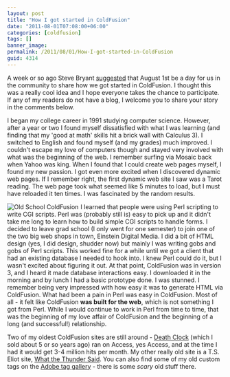 ```yaml
---
layout: post
title: "How I got started in ColdFusion"
date: "2011-08-01T07:08:00+06:00"
categories: [coldfusion]
tags: []
banner_image: 
permalink: /2011/08/01/How-I-got-started-in-ColdFusion
guid: 4314
---
```


A week or so ago Steve Bryant <a href="http://www.bryantwebconsulting.com/blog/index.cfm/2011/7/20/August-1-2011-is-How-I-Started-ColdFusion-Day">suggested</a> that August 1st be a day for us in the community to share how we got started in ColdFusion. I thought this was a really cool idea and I hope everyone takes the chance to participate. If any of my readers do not have a blog, I welcome you to share your story in the comments below.

I began my college career in 1991 studying computer science. However, after a year or two I found myself dissatisfied with what I was learning (and finding that my 'good at math' skills hit a brick wall with Calculus 3). I switched to English and found myself (and my grades) much improved. I couldn't escape my love of computers though and stayed very involved with what was the beginning of the web. I remember surfing via Mosaic back when Yahoo was king. When I found that I could create web pages myself, I found my new passion. I got even more excited when I discovered dynamic web pages. If I remember right, the first dynamic web site I saw was a Tarot reading. The web page took what seemed like 5 minutes to load, but I must have reloaded it ten times. I was fascinated by the random results. 

<img src="https://static.raymondcamden.com/images/cfjedi/oldcf1.jpg" title="Old School ColdFusion" style="float:left;margin-right:5px;"  />
I learned that people were using Perl scripting to write CGI scripts. Perl was (probably still is) easy to pick up and it didn't take me long to learn how to build simple CGI scripts to handle forms. I decided to leave grad school (I only went for one semester) to join one of the two big web shops in town, Einstein Digital Media. I did a bit of HTML design (yes, I did design, shudder now) but mainly I was writing gobs and gobs of Perl scripts. This worked fine for a while until we got a client that had an existing database I needed to hook into. I knew Perl could do it, but I wasn't excited about figuring it out. At that point, ColdFusion was in version 3, and I heard it made database interactions easy. I downloaded it in the morning and by lunch I had a basic prototype done. I was stunned. I remember being very impressed with how easy it was to generate HTML via ColdFusion. What had been a pain in Perl was easy in ColdFusion. Most of all - it felt like ColdFusion <b>was built for the web</b>, which is not something I got from Perl. While I would continue to work in Perl from time to time, that was the beginning of my love affair of ColdFusion and the beginning of a long (and successful!) relationship. 

Two of my oldest ColdFusion sites are still around - <a href="http://www.deathclock.com">Death Clock</a> (which I sold about 5 or so years ago) ran on Access, yes Access, and at the time I had it would get 3-4 million hits per month. My other really old site is a T.S. Eliot site, <a href="http://whatthethundersaid.org/">What the Thunder Said</a>. You can also find some of my old custom tags on the <a href="http://www.adobe.com/cfusion/exchange/index.cfm?event=authorExtensions&authorid=33584601">Adobe tag gallery</a> - there is some <i>scary</i> old stuff there.
<br clear="left">